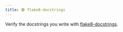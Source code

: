 ```yaml
---
title: 🟢 flake8-docstrings
---
```


Verify the docstrings you write with [flake8-docstrings](https://github.com/PyCQA/flake8-docstrings).

